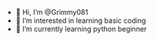 - 👋 Hi, I’m @Grimmy081
- 👀 I’m interested in learning basic coding
- 🌱 I’m currently learning python beginner

<!---
Grimmy081/Grimmy081 is a ✨ special ✨ repository because its `README.md` (this file) appears on your GitHub profile.
You can click the Preview link to take a look at your changes.
--->
